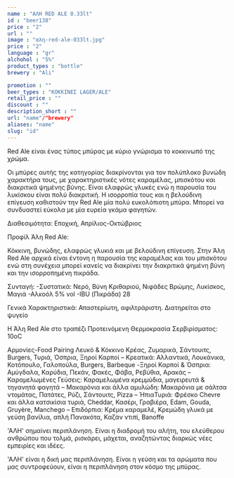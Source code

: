 ```yaml
---
name : "ΑΛΗ RED ALE 0.33lt"
id : "beer138"
price : "2"
url : ""
image : "αλη-red-ale-033lt.jpg"
price : "2"
language : "gr"
alchohol : "5%"
product_types : "bottle"
brewery : "Ali"

promotion : ""
beer_types : "ΚΟΚΚΙΝΕΣ LAGER/ALE"
retail_price : ""
discount : ""
description_short : ""
url: "name"/"brewery"
aliases: "name"
slug: "id"
---
```


Red Ale είναι ένας τύπος μπύρας με κύριο γνώρισμα το κοκκινωπό της χρώμα.

Οι μπύρες αυτής της κατηγορίας διακρίνονται για τον πολύπλοκο βυνώδη χαρακτήρα τους, με χαρακτηριστικές νότες καραμέλας, μπισκότου και διακριτικά ψημένης βύνης.
Είναι ελαφρώς γλυκές ενώ η παρουσία του λυκίσκου είναι πολύ διακριτική.
Η ισορροπία τους και η βελούδινη επίγευση καθιστούν την Red Ale μία πολύ ευκολόπιοτη μπύρα.
Μπορεί να συνδυαστεί εύκολα με μία ευρεία γκάμα φαγητών.

Διαθεσιμότητα: Εποχική, Απρίλιος-Οκτώβριος

Προφίλ Άλη Red Ale:

Κόκκινη, βυνώδης, ελαφρώς γλυκιά και με βελούδινη επίγευση.
Στην Άλη Red Ale αρχικά είναι έντονη η παρουσία της καραμέλας και του μπισκότου ενώ στη συνέχεια μπορεί κανείς να διακρίνει την διακριτικά ψημένη βύνη και την ισορροπημένη πικράδα.

Συνταγή:
-Συστατικά: Νερό, Βύνη Κριθαριού, Νιφάδες Βρώμης, Λυκίσκος, Μαγιά
-Αλκοόλ 5% vol
-IBU (Πικράδα) 28

Γενικά Χαρακτηριστικά:
Απαστερίωτη, αφιλτράριστη.
Διατηρείται στο ψυγείο

Η Άλη Red Ale στο τραπέζι
Προτεινόμενη Θερμοκρασία Σερβιρίσματος:
10οC

Αρμονίες-Food Pairing
Λευκό &amp; Κόκκινο Κρέας, Ζυμαρικά, Σάντουιτς, Burgers, Τυριά, Όσπρια, Ξηροί Καρποί
– Κρεατικά: Αλλαντικά, Λουκάνικα, Κοτόπουλο, Γαλοπούλα, Burgers, Barbeque
-Ξηροί Καρποί &amp; Όσπρια: Αμύγδαλα, Καρύδια, Πεκάν, Φακές, Φάβα, Ρεβύθια, Αρακάς
– Καραμελωμένες Γεύσεις: Καραμελωμένα κρεμμύδια, μαγειρευτά &amp; τηγανητά φαγητά
– Μακαρόνια και άλλα αμυλώδη: Μακαρόνια με σάλτσα ντομάτας, Πατάτες, Ρύζι, Σάντουιτς, Pizza
– ΉπιαΤυριά: Φρέσκο Chevre και άλλα κατσικίσια τυριά, Cheddar, Κασέρι, Γραβιέρα, Edam, Gouda, Gruyère, Manchego
– Επιδόρπια: Κρέμα καραμελέ, Κρεμώδη γλυκά με γεύση βανίλια, απλή Πανακότα, Καζάν ντιπί, Banoffe

&#39;ΑΛΗ&#39; σημαίνει περιπλάνηση. 
Είναι η διαδρομή του αλήτη, του ελεύθερου ανθρώπου που τολμά, ρισκάρει, μάχεται, αναζητώντας διαρκώς νέες εμπειρίες και ιδέες.

&#39;ΑΛΗ&#39; είναι η δική μας περιπλάνηση.
Είναι η γεύση και τα αρώματα που μας συντροφεύουν, είναι η περιπλάνηση στον κόσμο της μπύρας.